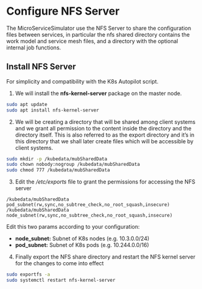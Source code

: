 # Configure NFS Server
The MicroServiceSimulator use the NFS Server to share the configuration files between services, in particular 
the nfs shared directory contains the work model and service mesh files, and a directory with the optional
internal job functions.

## Install NFS Server
For simplicity and compatibility with the K8s Autopilot script. 
1. We will install the **nfs-kernel-server** package on the master node.

```bash
sudo apt update
sudo apt install nfs-kernel-server
```

2. We will be creating a directory that will be shared among client systems and we grant all permission to the 
   content inside the directory and the directory itself. 
   This is also referred to as the export directory and it’s in this directory that we shall 
   later create files which will be accessible by client systems.
```bash
sudo mkdir -p /kubedata/mubSharedData
sudo chown nobody:nogroup /kubedata/mubSharedData
sudo chmod 777 /kubedata/mubSharedData
```

3. Edit the */etc/exports* file to grant the permissions for accessing the NFS server
```shell
/kubedata/mubSharedData pod_subnet(rw,sync,no_subtree_check,no_root_squash,insecure)
/kubedata/mubSharedData node_subnet(rw,sync,no_subtree_check,no_root_squash,insecure)
```
Edit this two params according to your configuration:
* **node_subnet:** Subnet of K8s nodes (e.g. 10.3.0.0/24)
* **pod_subnet:** Subnet of K8s pods (e.g. 10.244.0.0/16)

4. Finally export the NFS share directory and restart the NFS kernel server for 
   the changes to come into effect

```bash
sudo exportfs -a
sudo systemctl restart nfs-kernel-server
```